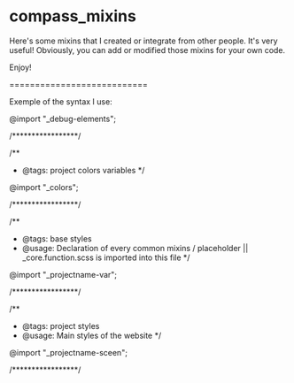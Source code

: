 compass_mixins
==============

Here's some mixins that I created or integrate from other people. It's very useful!
Obviously, you can add or modified those mixins for your own code.

Enjoy!

===========================

Exemple of the syntax I use:

@import "_debug-elements";


/*****************/

/**
* @tags:  project colors variables
*/

@import "_colors";

/*****************/

/**
* @tags:  base styles
* @usage: Declaration of every common mixins / placeholder || _core.function.scss is imported into this file
*/

@import "_projectname-var";

/*****************/

/**
* @tags:  project styles
* @usage: Main styles of the website
*/

@import "_projectname-sceen";

/*****************/
